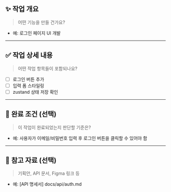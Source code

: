 ## ✨ 작업 개요
> 어떤 기능을 만들 건가요?

- 예: 로그인 페이지 UI 개발

---

## ✅ 작업 상세 내용
> 어떤 작업 항목들이 포함되나요?

- [ ] 로그인 버튼 추가
- [ ] 입력 폼 스타일링
- [ ] zustand 상태 저장 확인

---

## 🎯 완료 조건 (선택)
> 이 작업이 완료되었는지 판단할 기준은?

- 예: 사용자가 이메일/비밀번호 입력 후 로그인 버튼을 클릭할 수 있어야 함

---

## 📎 참고 자료 (선택)
> 기획안, API 문서, Figma 링크 등

- 예: [API 명세서] docs/api/auth.md


